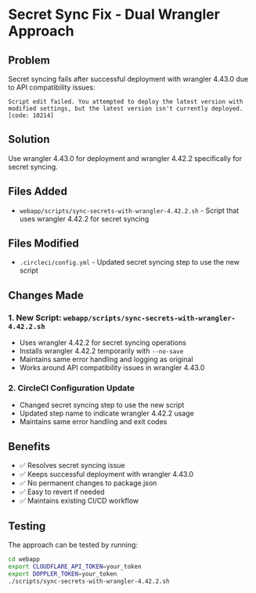 # Secret Sync Fix - Dual Wrangler Approach

## Problem
Secret syncing fails after successful deployment with wrangler 4.43.0 due to API compatibility issues:
```
Script edit failed. You attempted to deploy the latest version with modified settings, but the latest version isn't currently deployed. [code: 10214]
```

## Solution
Use wrangler 4.43.0 for deployment and wrangler 4.42.2 specifically for secret syncing.

## Files Added
- `webapp/scripts/sync-secrets-with-wrangler-4.42.2.sh` - Script that uses wrangler 4.42.2 for secret syncing

## Files Modified
- `.circleci/config.yml` - Updated secret syncing step to use the new script

## Changes Made

### 1. New Script: `webapp/scripts/sync-secrets-with-wrangler-4.42.2.sh`
- Uses wrangler 4.42.2 for secret syncing operations
- Installs wrangler 4.42.2 temporarily with `--no-save`
- Maintains same error handling and logging as original
- Works around API compatibility issues in wrangler 4.43.0

### 2. CircleCI Configuration Update
- Changed secret syncing step to use the new script
- Updated step name to indicate wrangler 4.42.2 usage
- Maintains same error handling and exit codes

## Benefits
- ✅ Resolves secret syncing issue
- ✅ Keeps successful deployment with wrangler 4.43.0
- ✅ No permanent changes to package.json
- ✅ Easy to revert if needed
- ✅ Maintains existing CI/CD workflow

## Testing
The approach can be tested by running:
```bash
cd webapp
export CLOUDFLARE_API_TOKEN=your_token
export DOPPLER_TOKEN=your_token
./scripts/sync-secrets-with-wrangler-4.42.2.sh
```

